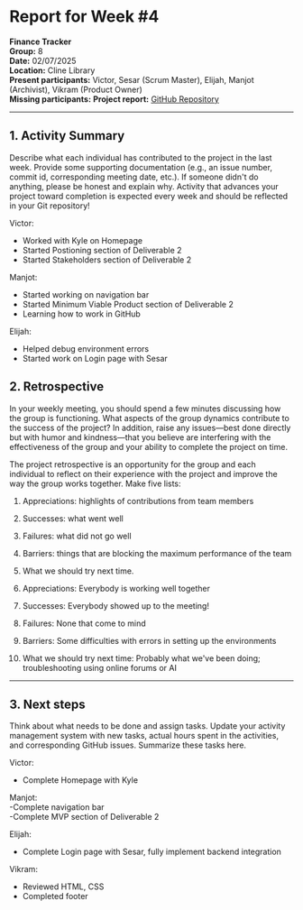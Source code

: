 # Report for Week #4

**Finance Tracker**  
**Group:** 8  
**Date:** 02/07/2025  
**Location:** Cline Library  
**Present participants:** Victor, Sesar (Scrum Master), Elijah, Manjot (Archivist), Vikram (Product Owner)  
**Missing participants:** 
**Project report:** [GitHub Repository](https://github.com/sesartrumpet/cs386-pennypilot.git)

---

## 1. Activity Summary
Describe what each individual has contributed to the project in the last week.  Provide some supporting documentation (e.g., an issue number, commit id, corresponding meeting date, etc.).  If someone didn't do anything, please be honest and explain why. Activity that advances your project toward completion is expected every week and should be reflected in your Git repository!

Victor:
- Worked with Kyle on Homepage
- Started Postioning section of Deliverable 2
- Started Stakeholders section of Deliverable 2

Manjot:
- Started working on navigation bar
- Started Minimum Viable Product section of Deliverable 2
- Learning how to work in GitHub

Elijah:
- Helped debug environment errors
- Started work on Login page with Sesar

## 2. Retrospective
In your weekly meeting, you should spend a few minutes discussing how the group is functioning. What aspects of the group dynamics contribute to the success of the project? In addition, raise any issues—best done directly but with humor and kindness—that you believe are interfering with the effectiveness of the group and your ability to complete the project on time.

The project retrospective is an opportunity for the group and each individual to reflect on their experience with the project and improve the way the group works together. Make five lists:

1. Appreciations: highlights of contributions from team members
2. Successes: what went well
3. Failures: what did not go well
4. Barriers: things that are blocking the maximum performance of the team
5. What we should try next time.

1. Appreciations: Everybody is working well together
2. Successes: Everybody showed up to the meeting!
3. Failures: None that come to mind
4. Barriers: Some difficulties with errors in setting up the environments
5. What we should try next time: Probably what we've been doing; troubleshooting using online forums or AI

---

## 3. Next steps
Think about what needs to be done and assign tasks. Update your activity management system with new tasks, actual hours spent in the activities, and corresponding GitHub issues.  Summarize these tasks here.

Victor:
- Complete Homepage with Kyle

Manjot:  
-Complete navigation bar  
-Complete MVP section of Deliverable 2  

Elijah:
- Complete Login page with Sesar, fully implement backend integration

Vikram:
- Reviewed HTML, CSS
- Completed footer
